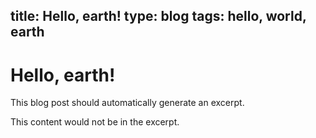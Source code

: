 title: Hello, earth!
type: blog
tags: hello, world, earth
----
# Hello, earth!

This blog post should automatically generate an excerpt.

This content would not be in the excerpt.
